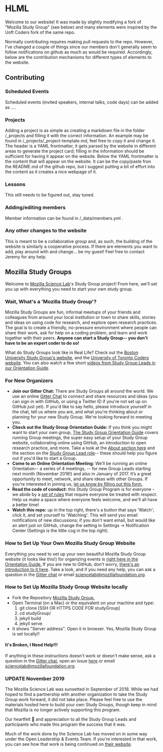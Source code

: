 # HLML

Welcome to our website! 
It was made by slightly modifying a fork of "Mozilla Study Group" (see below) and many elements were inspired by the Uoft Coders fork of the same repo. 

Normally contributing requires making pull requests to the repo. 
However, I've changed a couple of things since our members don't generally seem to follow notifications on github as much as would be required. 
Accordingly, below are the contribution mechanisms for different types of elements to the website.

## Contributing

### Scheduled Events

Scheduled events (invited speakers, internal talks, code days) can be added as ....

### Projects

Adding a project is as simple as creating a markdown file in the folder /\_projects and filling it with the correct information.
An example may be found in /\_projects/\_project-template.md, feel free to copy it and change it.
The header is a YAML frontmatter, it gets parsed by the website in different areas to generate the project card; filling in the information should be sufficient for having it appear on the website.
Below the YAML frontmatter is the content that will appear on the website.
It can be the copy/paste fron the README.md of the github repo, but I suggest putting a bit of effort into the content as it creates a nice webpage of it.

### Lessons

This still needs to be figured out, stay tuned.

### Adding/editing members

Member information can be found in /\_data/members.yml .

### Any other changes to the website

This is meant to be a collaborative group and, as such, the building of the website is similarly a cooperative process. If there are elements you want to add, play around with and change... be my guest! Feel free to contact Jeremy for any help.

## Mozilla Study Groups

Welcome to [Mozilla Science Lab](https://www.mozillascience.org/)'s Study Group project! From here, we'll set you up with everything you need to start your own study group.

### Wait, What's a 'Mozilla Study Group'?

Mozilla Study Groups are fun, informal meetups of your friends and colleagues from around your local institution or town to share skills, stories and ideas on using code for research, and explore open research practices. The goal is to create a friendly, no-pressure environment where people can share their work, ask for help on a coding problem, and learn and work together with their peers. **Anyone can start a Study Group-- you don't have to be an expert coder to do so!**

What do Study Groups look like in Real Life? Check out the [Boston University Study Group's website](http://study.bu.edu/), and the [University of Toronto Coders website](https://uoftcoders.github.io/studyGroup/). You can also watch a few short [videos from Study Group Leads in our Orientation Guide](https://mozillascience.github.io/study-group-orientation/1-about-study-groups.html).


### For New Organizers
* **Join our Gitter Chat:** There are Study Groups all around the world. We use an online [Gitter Chat](https://gitter.im/mozillascience/studyGroup) to connect and share resources and ideas (you can sign in with GitHub, or using a Twitter ID if you're not set up on GitHub just yet). If you'd like to say hello, please introduce yourself in the chat, tell us where you are, and what you're thinking about or planning for your new Study Group. We're looking forward to meeting you.
* **Check out the Study Group Orientation Guide:**  If you think you might want to start your own group, [The Study Group Orientation Guide](https://mozillascience.github.io/study-group-orientation/index.html) covers running Group meetings, the super easy setup of your Study Group website, collaborating online using GitHub, an introduction to open research practice, and more. Take a look at the [About section here](https://mozillascience.github.io/study-group-orientation/1-about-study-groups.html) and the section on the [Study Group Lead role](https://mozillascience.github.io/study-group-orientation/1.1-lead-role.html)-- these should help you figure out if you'd like to start a Group.  
* **Come to an Online Orientation Meeting:** We’ll be running an online Orientation-- a series of 4 meetings, -- for new Group Leads starting next month (November 2016!) and also in January of 2017. It’s a great opportunity to meet, network, and share ideas with other Groups.  If you’re interested in joining us, [let us know by filling out this form.](https://docs.google.com/a/mozillafoundation.org/forms/d/e/1FAIpQLSdtKqAMQnKri-0xLx4hD_fpb000n9czsQd4oo9B2JUgtuIVlg/viewform?c=0&w=1)
* **Read the code of conduct:** this Study Group Program is for everyone - we abide by a [set of rules](https://www.mozillascience.org/code-of-conduct/) that require everyone be treated with respect. Help us make a space where everyone feels welcome, and we'll all have a better time!
* **Watch this repo:** up in the top right, there's a button that says 'Watch'; click it, and set yourself to 'Watching'. This will send you email notifications of new discussions; if you don't want email, but would like an alert just on GitHub, change the setting in Settings -> Notification Center (Settings is the little cog in the top right).

### How to Set Up Your Own Mozilla Study Group Website

Everything you need to set up your own beautiful Mozilla Study Group website (it looks like this!) for organizing events is [right here in the Orientation Guide.](https://mozillascience.github.io/study-group-orientation/3.3-get-online.html) If you are new to GitHub, don't worry, [there's an introduction to it here](https://mozillascience.github.io/study-group-orientation/3.1-collab-vers-github.html). Take a look, and if you need any help, you can ask a question in the [Gitter chat](https://gitter.im/mozillascience/studyGroup) or email sciencelab@mozillafoundation.org.

### How to Set Up Mozilla Study Group Website locally

* Fork the Repository [Mozilla Study Group.](https://github.com/mozillascience/studyGroup)
* Open Terminal (on a Mac) or the equivalent on your machine and type:
	1. git clone [SSH OR HTTPS CODE FOR studyGroup]
	2. cd studyGroup/
	3. jekyll build
	4. jekyll serve
* It shows "Server address". Open it in browser. Yes, Mozilla Study Group is set locally!!

#### It's Broken, I Need Help!!!

If anything in these instructions doesn't work or doesn't make sense, ask a question in the [Gitter chat](https://gitter.im/mozillascience/studyGroup), open an issue [here](https://github.com/mozillascience/studyGroup/issues) or email sciencelab@mozillafoundation.org.

### UPDATE November 2019

The Mozilla Science Lab was sunsetted in September of 2018.  While we had hoped to find a partnership with another organization to take the Study Group work forward, it did not take place.  Please feel free to use the materials hosted here to build your own Study Groups, though keep in mind that Mozilla is no longer actively supporting this program.

Our heartfelt :sparkling_heart: and appreciation to all the Study Group Leads and participants who made this program the success that it was.

Much of the work done by the Science Lab has moved on in some way under the Open Leadership & Events Team.  If you're interested in that work, you can see how that work is being continued on [their website](https://foundation.mozilla.org/en/initiatives/open-leadership-events/).
